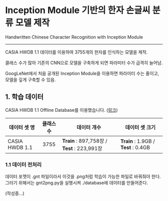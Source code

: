 # Inception Module 기반의 한자 손글씨 분류 모델 제작
Handwritten Chinese Character Recognition with Inception Module

------

CASIA HWDB 1.1 데이터를 이용하여 3755개의 한자를 인식하는 모델을 제작.

클래스 수가 많아 기존의 CNN으로 모델을 구축하게 되면 파라미터 수가 급격히 늘어남.

GoogLeNet에서 처음 공개된 Inception Module을 이용하면 파라미터 수는 줄이고, 모델을 깊게 구축할 수 있음.

## 1. 학습 데이터
CASIA HWDB 1.1 Offline Database를 이용했습니다. (<a href="http://www.nlpr.ia.ac.cn/databases/handwriting/Download.html">링크</a>)

|데이터 셋 명|클래스 수|데이터 개수|데이터 셋 크기|
|---------| :--------: |----------|----|
| CASIA HWDB 1.1 | <center>3755</center> | **Train** : 897,758장 / **Test** : 223,991장 | **Train** : 1.9GB / **Test** : 0.4GB |


### 1.1 데이터 전처리
데이터 포맷이 .gnt 파일이라서 이것을 .png처럼 학습이 가능한 파일로 바꿔줘야 한다.
그러기 위해서는 gnt2png.py을 실행시켜 ./database에 데이터를 만들어준다.

(작성중...)
